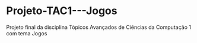 # Projeto-TAC1---Jogos
Projeto final da disciplina Tópicos Avançados de Ciências da Computação 1 com tema Jogos


